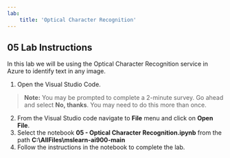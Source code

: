 ```yaml
---
lab:
    title: 'Optical Character Recognition'
---
```


## 05 Lab Instructions
In this lab we will be using the Optical Character Recognition service in Azure to identify text in any image.

1. Open the Visual Studio Code.
>**Note:** You may be prompted to complete a 2-minute survey. Go ahead and select **No, thanks**. You may need to do this more than once.
2. From the Visual Studio code navigate to **File** menu and click on **Open File**.
3. Select the notebook **05 - Optical Character Recognition.ipynb** from the path **C:\AllFiles\mslearn-ai900-main**
4. Follow the instructions in the notebook to complete the lab.
